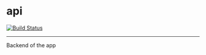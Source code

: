 # api

[![Build Status](https://travis-ci.com/marmorag/battleship-game-engine.svg?branch=master)](https://travis-ci.com/marmorag/battleship-game-engine)

---

Backend of the app
